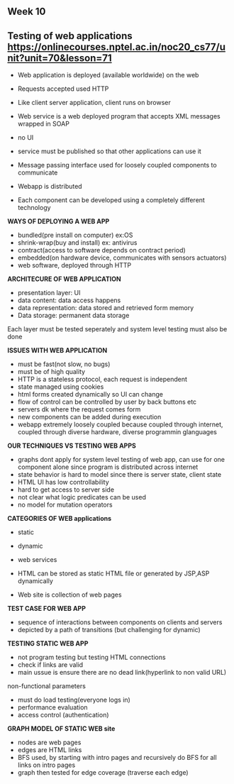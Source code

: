Week 10 
------------------------------------------------------------------
Testing of web applications
https://onlinecourses.nptel.ac.in/noc20_cs77/unit?unit=70&lesson=71
------------------------------------------------------------------
* Web application is deployed (available worldwide) on the web
* Requests accepted used HTTP
* Like client server application, client runs on browser

* Web service is a web deployed program that accepts XML messages wrapped in SOAP
* no UI
* service must be published so that other applications can use it

* Message passing interface used for loosely coupled components to communicate
* Webapp is distributed
* Each component can be developed using a completely different technology

**WAYS OF DEPLOYING A WEB APP**
* bundled(pre install on computer) ex:OS
* shrink-wrap(buy and install) ex: antivirus
* contract(access to software depends on contract period)
* embedded(on hardware device, communicates with sensors actuators)
* web software, deployed through HTTP

**ARCHITECURE OF WEB APPLICATION**
* presentation layer: UI
* data content: data access happens
* data representation: data stored and retrieved form memory
* Data storage: permanent data storage

Each layer must be tested seperately and system level testing must also be done

**ISSUES WITH WEB APPLICATION**
* must be fast(not slow, no bugs)
* must be of high quality
* HTTP is a stateless protocol, each request is independent
* state managed using cookies 
* html forms created dynamically so UI can change
* flow of control can be controlled by user by back buttons etc
* servers dk where the request comes form
* new components can be added during execution
* webapp extremely loosely coupled because coupled through internet, coupled through diverse hardware, diverse programmin glanguages

**OUR TECHNIQUES VS TESTING WEB APPS**
* graphs dont apply for system level testing of web app, can use for one component alone since program is distributed across internet
* state behavior is hard to model since there is server state, client state
* HTML UI has low controllability
* hard to get access to server side
* not clear what logic predicates can be used
* no model for mutation operators

**CATEGORIES OF WEB applications**
* static
* dynamic
* web services

* HTML can be stored as static HTML file or generated by JSP,ASP dynamically
* Web site is collection of web pages

**TEST CASE FOR WEB APP**
* sequence of interactions between components on clients and servers
* depicted by a path of transitions (but challenging for dynamic)

**TESTING STATIC WEB APP**
* not program testing but testing HTML connections
* check if links are valid
* main ussue is ensure there are no dead link(hyperlink to non valid URL)


non-functional parameters
* must do load testing(everyone logs in)
* performance evaluation
* access control (authentication)

**GRAPH MODEL OF STATIC WEB site**
* nodes are web pages
* edges are HTML links
* BFS used, by starting with intro pages and recursively do BFS for all links on intro pages
* graph then tested for edge coverage (traverse each edge)


